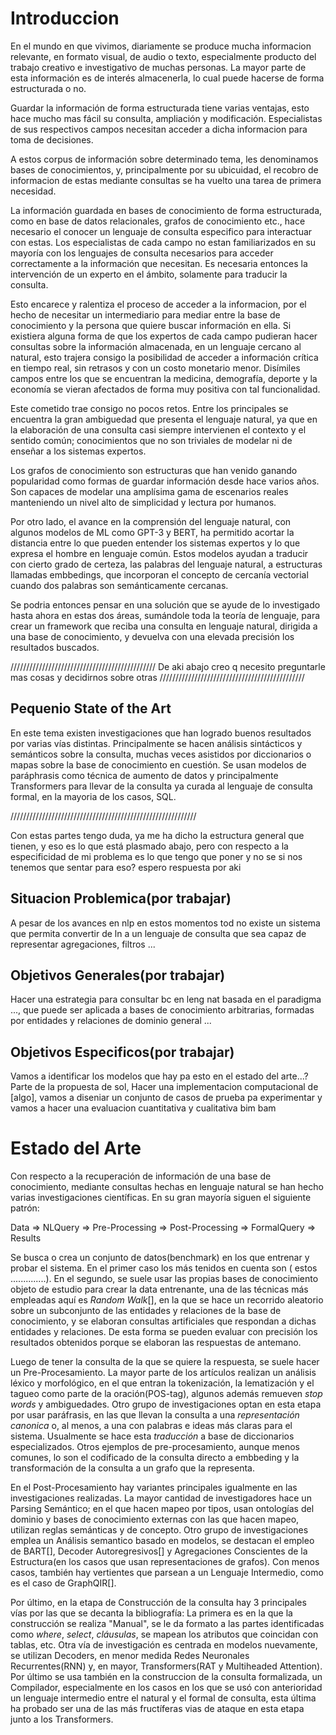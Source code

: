 
# Introduccion

En el mundo en que vivimos, diariamente se produce mucha informacion relevante, en formato visual, de audio o texto, especialmente producto del trabajo creativo e investigativo de muchas personas. La mayor parte de esta información es de interés almacenerla, lo cual puede hacerse de forma estructurada o no.

Guardar la información de forma estructurada tiene varias ventajas, esto hace mucho mas fácil su consulta, ampliación y modificación. Especialistas de sus respectivos campos necesitan acceder a dicha informacion para toma de decisiones.

A estos corpus de información sobre determinado tema, les denominamos bases de conocimientos, y, principalmente por su ubicuidad, el recobro de informacion de estas mediante consultas se ha vuelto una tarea de primera necesidad.

La información guardada en bases de conocimiento de forma estructurada, como en base de datos relacionales, grafos de conocimiento etc., hace necesario el conocer un lenguaje de consulta especifico para interactuar con estas. Los especialistas de cada campo no estan familiarizados en su mayoría con los lenguajes de consulta necesarios para acceder correctamente a la información que necesitan. Es necesaria entonces la intervención de un experto en el ámbito, solamente para traducir la consulta.

Esto encarece y ralentiza el proceso de acceder a la informacion, por el hecho de necesitar un intermediario para mediar entre la base de conocimiento y la persona que quiere buscar información en ella. Si existiera alguna forma de que los expertos de cada campo pudieran hacer consultas sobre la información almacenada, en un lenguaje cercano al natural, esto trajera consigo la posibilidad de acceder a información crítica en tiempo real, sin retrasos y con un costo monetario menor. Disímiles campos entre los que se encuentran la medicina, demografía, deporte y la economía se vieran afectados de forma muy positiva con tal funcionalidad.

Este cometido trae consigo no pocos retos. Entre los principales se encuentra la gran ambiguedad que presenta el lenguaje natural, ya que en la elaboración de una consulta casi siempre intervienen el contexto y el sentido común; conocimientos que no son triviales de modelar ni de enseñar a los sistemas expertos.

Los grafos de conocimiento son estructuras que han venido ganando popularidad como formas de guardar información desde hace varios años. Son capaces de modelar una amplísima gama de escenarios reales manteniendo un nivel alto de simplicidad y lectura por humanos.

Por otro lado, el avance en la comprensión del lenguaje natural, con algunos modelos de ML como GPT-3 y BERT, ha permitido acortar la distancia entre lo que pueden entender los sistemas expertos y lo que expresa el hombre en lenguaje común. Estos modelos ayudan a traducir con cierto grado de certeza, las palabras del lenguaje natural, a estructuras llamadas embbedings, que incorporan el concepto de cercanía vectorial cuando dos palabras son semánticamente cercanas.

Se podria entonces pensar en una solución que se ayude de lo investigado hasta ahora en estas dos áreas, sumándole toda la teoría de lenguaje, para crear un framework que reciba una consulta en lenguaje natural, dirigida a una base de conocimiento, y devuelva con una elevada precisión los resultados buscados.

//////////////////////////////////////////////
De aki abajo creo q necesito preguntarle mas cosas y decidirnos sobre otras
//////////////////////////////////////////////

## Pequenio State of the Art
En este tema existen investigaciones que han logrado buenos resultados por varias vías distintas. Principalmente se hacen análisis sintácticos y semánticos sobre la consulta, muchas veces asistidos por diccionarios o mapas sobre la base de conocimiento en cuestión. Se usan modelos de paráphrasis como técnica de aumento de datos y principalmente Transformers para llevar de la consulta ya curada al lenguaje de consulta formal, en la mayoria de los casos, SQL.

///////////////////////////////////////////////////////////


Con estas partes tengo duda, ya me ha dicho la estructura general que tienen, y eso es lo que está plasmado abajo, pero con respecto a la especificidad de mi problema es lo que tengo que poner y no se si nos tenemos que sentar para eso? espero respuesta por aki

## Situacion Problemica(por trabajar)
A pesar de los avances en nlp en estos momentos tod no existe un sistema que permita convertir de ln a un lenguaje de consulta que sea capaz de representar agregaciones, filtros ... 

## Objetivos Generales(por trabajar)
Hacer una estrategia para consultar bc en leng nat basada en el paradigma ..., que puede ser aplicada a bases de conocimiento arbitrarias, formadas por entidades y relaciones de dominio general ...

## Objetivos Especificos(por trabajar)
Vamos a identificar los modelos que hay pa esto en el estado del arte...? Parte de la propuesta de sol,
Hacer una implementacion computacional de [algo], vamos a diseniar un conjunto de casos de prueba pa experimentar y vamos a hacer una evaluacion cuantitativa y cualitativa bim bam


# Estado del Arte

Con respecto a la recuperación de información de una base de conocimiento, mediante consultas hechas en lenguaje natural se han hecho varias investigaciones científicas. En su gran mayoría siguen el siguiente patrón:

Data => NLQuery => Pre-Processing => Post-Processing => FormalQuery => Results

Se busca o crea un conjunto de datos(benchmark) en los que entrenar y probar el sistema. En el primer caso los más tenidos en cuenta son ( estos ..............). En el segundo, se suele usar las propias bases de conocimiento objeto de estudio para crear la data entrenante, una de las técnicas más empleadas aquí es *Random Walk*[], en la que se hace un recorrido aleatorio sobre un subconjunto de las entidades y relaciones de la base de conocimiento, y se elaboran consultas artificiales que respondan a dichas entidades y relaciones. De esta forma se pueden evaluar con precisión los resultados obtenidos porque se elaboran las respuestas de antemano.

Luego de tener la consulta de la que se quiere la respuesta, se suele hacer un Pre-Procesamiento. La mayor parte de los artículos realizan un análisis léxico y morfológico, en el que entran la tokenización, la lematización y el tagueo como parte de la oración(POS-tag), algunos además remueven *stop words* y ambiguedades. Otro grupo de investigaciones optan en esta etapa por usar paráfrasis, en las que llevan la consulta a una *representación canonica* o, al menos, a una con palabras e ideas más claras para el sistema. Usualmente se hace esta *traducción* a base de diccionarios especializados. Otros ejemplos de pre-procesamiento, aunque menos comunes, lo son el codificado de la consulta directo a embbeding y la transformación de la consulta a un grafo que la representa.

En el Post-Procesamiento hay variantes principales igualmente en las investigaciones realizadas. La mayor cantidad de investigadores hace un Parsing Semántico; en el que hacen mapeo por tipos, usan ontologías del dominio y bases de conocimiento externas con las que hacen mapeo, utilizan reglas semánticas y de concepto. Otro grupo de investigaciones emplea un Análisis semantico basado en modelos, se destacan el empleo de BART[], Decoder Autoregresivos[] y Agregaciones Conscientes de la Estructura(en los casos que usan representaciones de grafos). Con menos casos, también hay vertientes que parsean a un Lenguaje Intermedio, como es el caso de GraphQIR[].

Por último, en la etapa de Construcción de la consulta hay 3 principales vías por las que se decanta la bibliografía: La primera es en la que la construcción se realiza "Manual", se le da formato a las partes identificadas como *where*, *select*, *cláusulas*, se mapean los atributos que coincidan con tablas, etc. Otra vía de investigación es centrada en modelos nuevamente, se utilizan Decoders, en menor medida Redes Neuronales Recurrentes(RNN) y, en mayor, Transformers(RAT y Multiheaded Attention). Por último se usa también en la construccion de la consulta formalizada, un Compilador, especialmente en los casos en los que se usó con anterioridad un lenguaje intermedio entre el natural y el formal de consulta, esta última ha probado ser una de las más fructíferas vias de ataque en esta etapa junto a los Transformers.
